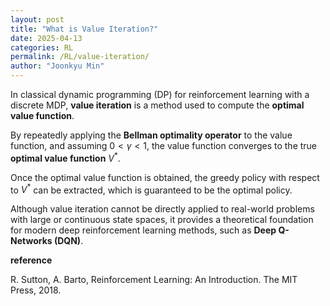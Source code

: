 ```yaml
---
layout: post
title: "What is Value Iteration?"
date: 2025-04-13
categories: RL
permalink: /RL/value-iteration/
author: "Joonkyu Min"
---
```


In classical dynamic programming (DP) for reinforcement learning with a discrete MDP, **value iteration** is a method used to compute the **optimal value function**.

By repeatedly applying the **Bellman optimality operator** to the value function, and assuming $0 < \gamma < 1$, the value function converges to the true **optimal value function** $V^*$.

Once the optimal value function is obtained, 
the greedy policy with respect to $V^*$ can be extracted, which is guaranteed to be the optimal policy.

Although value iteration cannot be directly applied to real-world problems with large or continuous state spaces, it provides a theoretical foundation for modern deep reinforcement learning methods, such as **Deep Q-Networks (DQN)**.




**reference**

R. Sutton, A. Barto, Reinforcement Learning: An Introduction. The MIT Press, 2018.
